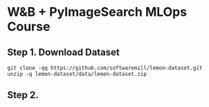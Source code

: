 # W&B + PyImageSearch MLOps Course

## Step 1. Download Dataset

```
git clone -qq https://github.com/softwaremill/lemon-dataset.git
unzip -q lemon-dataset/data/lemon-dataset.zip
```

## Step 2. 
